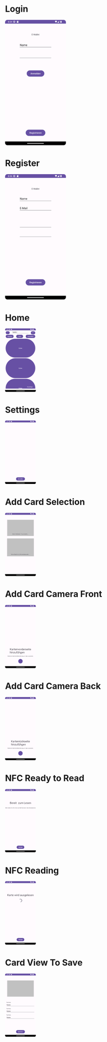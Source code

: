 # Login
<img src="./Screenshots/Anmelden.png" alt="Bildbeschreibung" style="width: 200px; height: auto;">


# Register
<img src="./Screenshots/Registrieren.png" alt="Bildbeschreibung" style="width: 200px; height: auto;">


# Home
<img src="./Screenshots/Home.png" alt="Bildbeschreibung" style="width: 20%; height: 20%;">


# Settings
<img src="./Screenshots/Einsetllungen.png" alt="Bildbeschreibung" style="width: 20%; height: 20%;">


# Add Card Selection
<img src="./Screenshots/addCardSelection.png" alt="Bildbeschreibung" style="width: 20%; height: 20%;">


# Add Card Camera Front
<img src="./Screenshots/addCardCamera.png" alt="Bildbeschreibung" style="width: 20%; height: 20%;">


# Add Card Camera Back
<img src="./Screenshots/addCardCameraBack.png" alt="Bildbeschreibung" style="width: 20%; height: 20%;">


# NFC Ready to Read
<img src="./Screenshots/nfcReadyToRead.png" alt="Bildbeschreibung" style="width: 20%; height: 20%;">


# NFC Reading
<img src="./Screenshots/nfcReading.png" alt="Bildbeschreibung" style="width: 20%; height: 20%;">


# Card View To Save
<img src="./Screenshots/cardViewToSave.png" alt="Bildbeschreibung" style="width: 20%; height: 20%;">

